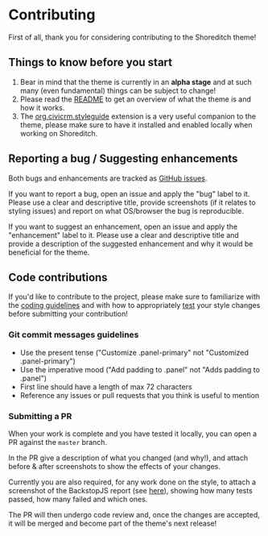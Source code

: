 # Contributing
First of all, thank you for considering contributing to the Shoreditch theme!

## Things to know before you start
1. Bear in mind that the theme is currently in an **alpha stage** and at such many (even fundamental) things can be subject to change!
2. Please read the [README](https://github.com/compucorp/org.civicrm.shoreditch/blob/staging/README.md) to get an overview of what the theme is and how it works.
3. The [org.civicrm.styleguide](https://github.com/civicrm/org.civicrm.styleguide/) extension is a very useful companion to the theme, please make sure to have it installed and enabled locally when working on Shoreditch.

## Reporting a bug / Suggesting enhancements
Both bugs and enhancements are tracked as [GitHub issues](https://github.com/civicrm/org.civicrm.shoreditch/issues).

If you want to report a bug, open an issue and apply the "bug" label to it. Please use a clear and descriptive title, provide screenshots (if it relates to styling issues) and report on what OS/browser the bug is reproducible.

If you want to suggest an enhancement, open an issue and apply the "enhancement" label to it. Please use a clear and descriptive title and provide a description of the suggested enhancement and why it would be beneficial for the theme.

## Code contributions
If you'd like to contribute to the project, please make sure to familiarize with the [coding guidelines](CODING.md) and with how to appropriately [test](TESTING.md) your style changes before submitting your contribution!

### Git commit messages guidelines
* Use the present tense ("Customize .panel-primary" not "Customized .panel-primary")
* Use the imperative mood ("Add padding to .panel" not "Adds padding to .panel")
* First line should have a length of max 72 characters
* Reference any issues or pull requests that you think is useful to mention

### Submitting a PR
When your work is complete and you have tested it locally, you can open a PR against the `master` branch.

In the PR give a description of what you changed (and why!), and attach before & after screenshots to show the effects of your changes.

Currently you are also required, for any work done on the style, to attach a screenshot of the BackstopJS report (see [here](TESTING.md)), showing how many tests passed, how many failed and which ones.

The PR will then undergo code review and, once the changes are accepted, it will be merged and become part of the theme's next release!
